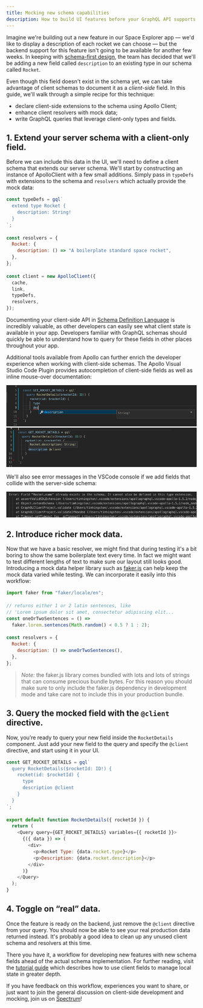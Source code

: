 ```yaml
---
title: Mocking new schema capabilities
description: How to build UI features before your GraphQL API supports them
---
```


Imagine we're building out a new feature in our Space Explorer app — we'd like to display a description of each rocket we can choose — but the backend support for this feature isn't going to be available for another few weeks. In keeping with [schema-first design](https://www.apollographql.com/docs/tutorial/schema.html#write-schema), the team has decided that we'll be adding a new field called `description` to an existing type in our schema called `Rocket`.

Even though this field doesn't exist in the schema yet, we can take advantage of client schemas to document it as a _client-side_ field. In this guide, we'll walk through a simple recipe for this technique:

- declare client-side extensions to the schema using Apollo Client;
- enhance client resolvers with mock data;
- write GraphQL queries that leverage client-only types and fields.

## 1. Extend your server schema with a client-only field.

Before we can include this data in the UI, we'll need to define a client schema that extends our server schema. We'll start by constructing an instance of ApolloClient with a few small additions. Simply pass in `typeDefs` with extensions to the schema and `resolvers` which actually provide the mock data:

```js
const typeDefs = gql`
  extend type Rocket {
    description: String!
  }
`;

const resolvers = {
  Rocket: {
    description: () => "A boilerplate standard space rocket",
  },
};

const client = new ApolloClient({
  cache,
  link,
  typeDefs,
  resolvers,
});
```

Documenting your client-side API in [Schema Definition Language](https://apollographql.com/docs/graphql-tools/generate-schema.html#schema-language) is incredibly valuable, as other developers can easily see what client state is available in your app. Developers familiar with GraphQL schemas should quickly be able to understand how to query for these fields in other places throughout your app.

Additional tools available from Apollo can further enrich the developer experience when working with client-side schemas. The Apollo Visual Studio Code Plugin provides autocompletion of client-side fields as well as inline mouse-over documentation:

![VSCode Autocompletion](../assets/client-mocking/vscode-autocomplete.png)
![VSCode Type Info](../assets/client-mocking/vscode-typeinfo.png)

We'll also see error messages in the VSCode console if we add fields that collide with the server-side schema:

![VSCode Console Errors](../assets/client-mocking/vscode-errors.png)

## 2. Introduce richer mock data.

Now that we have a basic resolver, we might find that during testing it's a bit boring to show the same boilerplate text every time. In fact we might want to test different lengths of text to make sure our layout still looks good. Introducing a mock data helper library such as [faker.js](https://github.com/marak/Faker.js/) can help keep the mock data varied while testing. We can incorporate it easily into this workflow:

```js
import faker from "faker/locale/en";

// returns either 1 or 2 latin sentences, like
// 'Lorem ipsum dolor sit amet, consectetur adipiscing elit...
const oneOrTwoSentences = () =>
  faker.lorem.sentences(Math.random() < 0.5 ? 1 : 2);

const resolvers = {
  Rocket: {
    description: () => oneOrTwoSentences(),
  },
};
```

> _Note:_ the faker.js library comes bundled with lots and lots of strings that can consume precious bundle bytes. For this reason you should make sure to only include the faker.js dependency in development mode and take care not to include this in your production bundle.

## 3. Query the mocked field with the `@client` directive.

Now, you’re ready to query your new field inside the `RocketDetails` component. Just add your new field to the query and specify the `@client` directive, and start using it in your UI.

```js
const GET_ROCKET_DETAILS = gql`
  query RocketDetails($rocketId: ID!) {
    rocket(id: $rocketId) {
      type
      description @client
    }
  }
`;

export default function RocketDetails({ rocketId }) {
  return (
    <Query query={GET_ROCKET_DETAILS} variables={{ rocketId }}>
      {({ data }) => (
        <div>
          <p>Rocket Type: {data.rocket.type}</p>
          <p>Description: {data.rocket.description}</p>
        </div>
      )}
    </Query>
  );
}
```

## 4. Toggle on “real” data.

Once the feature is ready on the backend, just remove the `@client` directive from your query. You should now be able to see your real production data returned instead. It's probably a good idea to clean up any unused client schema and resolvers at this time.

There you have it, a workflow for developing new features with new schema fields ahead of the actual schema implementation. For further reading, visit the [tutorial guide](https://www.apollographql.com/docs/tutorial/local-state.html#virtual-fields) which describes how to use client fields to manage local state in greater depth.

If you have feedback on this workflow, experiences you want to share, or just want to join the general discussion on client-side development and mocking, join us on [Spectrum](https://spectrum.chat/apollo)!
